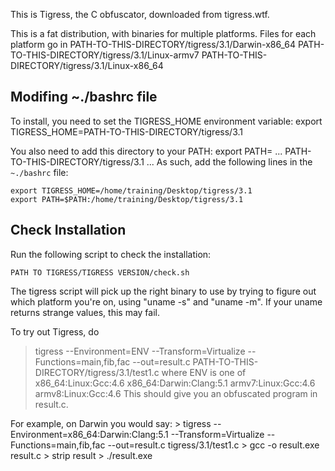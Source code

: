 This is Tigress, the C obfuscator, downloaded from tigress.wtf.

This is a fat distribution, with binaries for multiple platforms. Files for each platform go in
   PATH-TO-THIS-DIRECTORY/tigress/3.1/Darwin-x86_64
   PATH-TO-THIS-DIRECTORY/tigress/3.1/Linux-armv7
   PATH-TO-THIS-DIRECTORY/tigress/3.1/Linux-x86_64

## Modifing ~./bashrc file
To install, you need to set the TIGRESS_HOME environment variable:
   export TIGRESS_HOME=PATH-TO-THIS-DIRECTORY/tigress/3.1

You also need to add this directory to your PATH:
   export PATH= ... PATH-TO-THIS-DIRECTORY/tigress/3.1 ...
As such, add the following lines in the `~./bashrc` file:
```
export TIGRESS_HOME=/home/training/Desktop/tigress/3.1
export PATH=$PATH:/home/training/Desktop/tigress/3.1
```
## Check Installation
Run the following script to check the installation:
```
PATH TO TIGRESS/TIGRESS VERSION/check.sh
```

The tigress script will pick up the right binary to use by trying to figure out which
platform you're on, using "uname -s" and "uname -m". If your uname returns strange
values, this may fail.

To try out Tigress, do
   > tigress --Environment=ENV --Transform=Virtualize --Functions=main,fib,fac --out=result.c PATH-TO-THIS-DIRECTORY/tigress/3.1/test1.c
         where ENV is one of
             x86_64:Linux:Gcc:4.6
             x86_64:Darwin:Clang:5.1
             armv7:Linux:Gcc:4.6 
             armv8:Linux:Gcc:4.6
This should give you an obfuscated program in result.c.

For example, on Darwin you would say:
    > tigress --Environment=x86_64:Darwin:Clang:5.1 --Transform=Virtualize --Functions=main,fib,fac --out=result.c tigress/3.1/test1.c
    > gcc -o result.exe result.c
    > strip result
    > ./result.exe
